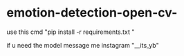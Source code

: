 # emotion-detection-open-cv-

use this cmd  "pip install -r requirements.txt  "


if u need the model message me instagram "__its_yb"
